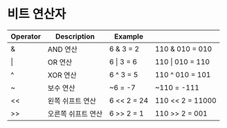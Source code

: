 # 비트 연산자

| Operator | Description | Example |   |
|----------|-------------|---------| - |
| & | AND 연산 | 6 & 3 = 2 | 110 & 010 = 010 |
| &#124; | OR 연산 | 6 &#124; 3 = 6 | 110 &#124; 010 = 110 |
| ^ | XOR 연산 | 6 ^ 3 = 5 | 110 ^ 010 = 101 |
| ~ | 보수 연산 | ~6 = -7 | ~110  = -111 |
| << | 왼쪽 쉬프트 연산 | 6 << 2 = 24  | 110 << 2 = 11000 |
| >> | 오른쪽 쉬프트 연산 | 6 >> 2 = 1 | 110 >> 2 = 001 |

